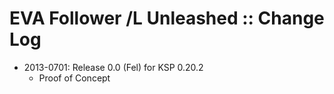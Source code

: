 # EVA Follower /L Unleashed :: Change Log

* 2013-0701: Release 0.0 (Fel) for KSP 0.20.2
	+ Proof of Concept
